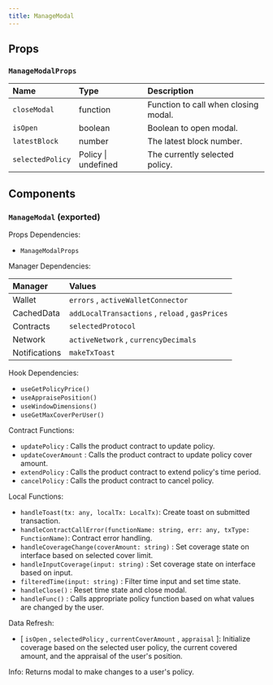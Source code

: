 ```yaml
---
title: ManageModal
---
```


## Props

### `ManageModalProps`

| Name | Type | Description                                                          |
| :--- | :--- | :------------------------------------------------------------------- |
| `closeModal` | function | Function to call when closing modal.
| `isOpen` | boolean | Boolean to open modal.
| `latestBlock` | number | The latest block number.
| `selectedPolicy` | Policy \| undefined | The currently selected policy.

## Components

### `ManageModal` (exported)

Props Dependencies:

- `ManageModalProps`

Manager Dependencies:

| Manager | Values                                                          |
| :--- | :------------------------------------------------------------------- |
| Wallet | `errors` , `activeWalletConnector`
| CachedData | `addLocalTransactions` , `reload` , `gasPrices`
| Contracts | `selectedProtocol`
| Network | `activeNetwork` , `currencyDecimals`
| Notifications | `makeTxToast`

Hook Dependencies:

- `useGetPolicyPrice()`
- `useAppraisePosition()`
- `useWindowDimensions()`
- `useGetMaxCoverPerUser()`

Contract Functions:

- `updatePolicy` : Calls the product contract to update policy.
- `updateCoverAmount` : Calls the product contract to update policy cover amount.
- `extendPolicy` : Calls the product contract to extend policy's time period.
- `cancelPolicy` : Calls the product contract to cancel policy.

Local Functions:

- `handleToast(tx: any, localTx: LocalTx)`: Create toast on submitted transaction.
- `handleContractCallError(functionName: string, err: any, txType: FunctionName)`: Contract error handling.
- `handleCoverageChange(coverAmount: string)` : Set coverage state on interface based on selected cover limit.
- `handleInputCoverage(input: string)` : Set coverage state on interface based on input.
- `filteredTime(input: string)` : Filter time input and set time state.
- `handleClose()` : Reset time state and close modal.
- `handleFunc()` : Calls appropriate policy function based on what values are changed by the user.

Data Refresh:

- [ `isOpen` , `selectedPolicy` , `currentCoverAmount` , `appraisal` ]: Initialize coverage based on the selected user policy, the current covered amount, and the appraisal of the user's position.

Info: Returns modal to make changes to a user's policy.